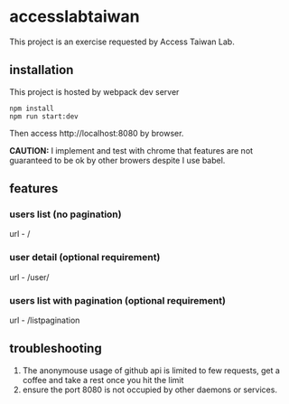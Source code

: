 # accesslabtaiwan
This project is an exercise requested by Access Taiwan Lab.

## installation
This project is hosted by webpack dev server 
```
npm install
npm run start:dev
```

Then access http://localhost:8080 by browser. 

**CAUTION:** I implement and test with chrome that features are not guaranteed to be ok by other browers despite I use babel.

## features
### users list (no pagination)
url - /


### user detail (optional requirement)
url - /user/<login>

### users list with pagination (optional requirement)
url - /listpagination

## troubleshooting
1. The anonymouse usage of github api is limited to few requests, get a coffee and take a rest once you hit the limit
2. ensure the port 8080 is not occupied by other daemons or services.
